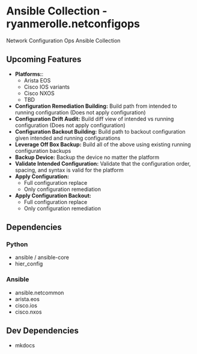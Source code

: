 # Ansible Collection - ryanmerolle.netconfigops

Network Configuration Ops Ansible Collection

## Upcoming Features

- **Platforms:**:
  - Arista EOS
  - Cisco IOS variants
  - Cisco NXOS
  - TBD
- **Configuration Remediation Building:** Build path from intended to running configuration (Does not apply configuration)
- **Configuration Drift Audit:** Build diff view of intended vs running configuration (Does not apply configuration)
- **Configuration Backout Building:** Build path to backout configuration given intended and running configurations
- **Leverage Off Box Backup:** Build all of the above using existing running configuration backups
- **Backup Device:** Backup the device no matter the platform
- **Validate Intended Configuration:** Validate that the configuration order, spacing, and syntax is valid for the platform
- **Apply Configuration:**
  - Full configuration replace
  - Only configuration remediation
- **Apply Configuration Backout:**
  - Full configuration replace
  - Only configuration remediation

## Dependencies

### Python

- ansible / ansible-core
- hier_config

### Ansible

- ansible.netcommon
- arista.eos
- cisco.ios
- cisco.nxos

## Dev Dependencies

- mkdocs
